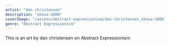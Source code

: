 ```yaml
---
artist: "dan christensen"
description: "shoxa-2000"
coverImage: "/assets/abstract-expressionism/dan-christensen_shoxa-2000.jpg"
genre: "Abstract Expressionism"
---
```

This is an art by dan christensen on Abstract Expressionism

